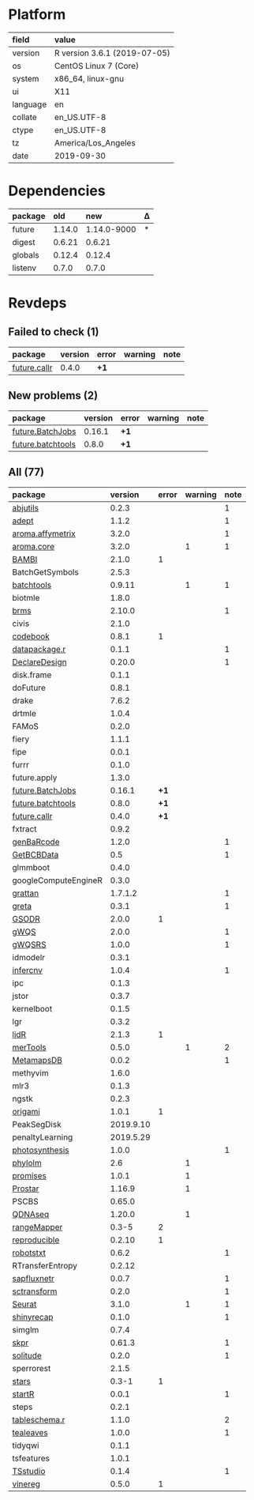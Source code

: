 # Platform

|field    |value                        |
|:--------|:----------------------------|
|version  |R version 3.6.1 (2019-07-05) |
|os       |CentOS Linux 7 (Core)        |
|system   |x86_64, linux-gnu            |
|ui       |X11                          |
|language |en                           |
|collate  |en_US.UTF-8                  |
|ctype    |en_US.UTF-8                  |
|tz       |America/Los_Angeles          |
|date     |2019-09-30                   |

# Dependencies

|package |old    |new         |Δ  |
|:-------|:------|:-----------|:--|
|future  |1.14.0 |1.14.0-9000 |*  |
|digest  |0.6.21 |0.6.21      |   |
|globals |0.12.4 |0.12.4      |   |
|listenv |0.7.0  |0.7.0       |   |

# Revdeps

## Failed to check (1)

|package                                 |version |error  |warning |note |
|:---------------------------------------|:-------|:------|:-------|:----|
|[future.callr](failures.md#futurecallr) |0.4.0   |__+1__ |        |     |

## New problems (2)

|package                                           |version |error  |warning |note |
|:-------------------------------------------------|:-------|:------|:-------|:----|
|[future.BatchJobs](problems.md#futurebatchjobs)   |0.16.1  |__+1__ |        |     |
|[future.batchtools](problems.md#futurebatchtools) |0.8.0   |__+1__ |        |     |

## All (77)

|package                                           |version   |error  |warning |note |
|:-------------------------------------------------|:---------|:------|:-------|:----|
|[abjutils](problems.md#abjutils)                  |0.2.3     |       |        |1    |
|[adept](problems.md#adept)                        |1.1.2     |       |        |1    |
|[aroma.affymetrix](problems.md#aromaaffymetrix)   |3.2.0     |       |        |1    |
|[aroma.core](problems.md#aromacore)               |3.2.0     |       |1       |1    |
|[BAMBI](problems.md#bambi)                        |2.1.0     |1      |        |     |
|BatchGetSymbols                                   |2.5.3     |       |        |     |
|[batchtools](problems.md#batchtools)              |0.9.11    |       |1       |1    |
|biotmle                                           |1.8.0     |       |        |     |
|[brms](problems.md#brms)                          |2.10.0    |       |        |1    |
|civis                                             |2.1.0     |       |        |     |
|[codebook](problems.md#codebook)                  |0.8.1     |1      |        |     |
|[datapackage.r](problems.md#datapackager)         |0.1.1     |       |        |1    |
|[DeclareDesign](problems.md#declaredesign)        |0.20.0    |       |        |1    |
|disk.frame                                        |0.1.1     |       |        |     |
|doFuture                                          |0.8.1     |       |        |     |
|drake                                             |7.6.2     |       |        |     |
|drtmle                                            |1.0.4     |       |        |     |
|FAMoS                                             |0.2.0     |       |        |     |
|fiery                                             |1.1.1     |       |        |     |
|fipe                                              |0.0.1     |       |        |     |
|furrr                                             |0.1.0     |       |        |     |
|future.apply                                      |1.3.0     |       |        |     |
|[future.BatchJobs](problems.md#futurebatchjobs)   |0.16.1    |__+1__ |        |     |
|[future.batchtools](problems.md#futurebatchtools) |0.8.0     |__+1__ |        |     |
|[future.callr](failures.md#futurecallr)           |0.4.0     |__+1__ |        |     |
|fxtract                                           |0.9.2     |       |        |     |
|[genBaRcode](problems.md#genbarcode)              |1.2.0     |       |        |1    |
|[GetBCBData](problems.md#getbcbdata)              |0.5       |       |        |1    |
|glmmboot                                          |0.4.0     |       |        |     |
|googleComputeEngineR                              |0.3.0     |       |        |     |
|[grattan](problems.md#grattan)                    |1.7.1.2   |       |        |1    |
|[greta](problems.md#greta)                        |0.3.1     |       |        |1    |
|[GSODR](problems.md#gsodr)                        |2.0.0     |1      |        |     |
|[gWQS](problems.md#gwqs)                          |2.0.0     |       |        |1    |
|[gWQSRS](problems.md#gwqsrs)                      |1.0.0     |       |        |1    |
|idmodelr                                          |0.3.1     |       |        |     |
|[infercnv](problems.md#infercnv)                  |1.0.4     |       |        |1    |
|ipc                                               |0.1.3     |       |        |     |
|jstor                                             |0.3.7     |       |        |     |
|kernelboot                                        |0.1.5     |       |        |     |
|lgr                                               |0.3.2     |       |        |     |
|[lidR](problems.md#lidr)                          |2.1.3     |1      |        |     |
|[merTools](problems.md#mertools)                  |0.5.0     |       |1       |2    |
|[MetamapsDB](problems.md#metamapsdb)              |0.0.2     |       |        |1    |
|methyvim                                          |1.6.0     |       |        |     |
|mlr3                                              |0.1.3     |       |        |     |
|ngstk                                             |0.2.3     |       |        |     |
|[origami](problems.md#origami)                    |1.0.1     |1      |        |     |
|PeakSegDisk                                       |2019.9.10 |       |        |     |
|penaltyLearning                                   |2019.5.29 |       |        |     |
|[photosynthesis](problems.md#photosynthesis)      |1.0.0     |       |        |1    |
|[phylolm](problems.md#phylolm)                    |2.6       |       |1       |     |
|[promises](problems.md#promises)                  |1.0.1     |       |1       |     |
|[Prostar](problems.md#prostar)                    |1.16.9    |       |1       |     |
|PSCBS                                             |0.65.0    |       |        |     |
|[QDNAseq](problems.md#qdnaseq)                    |1.20.0    |       |1       |     |
|[rangeMapper](problems.md#rangemapper)            |0.3-5     |2      |        |     |
|[reproducible](problems.md#reproducible)          |0.2.10    |1      |        |     |
|[robotstxt](problems.md#robotstxt)                |0.6.2     |       |        |1    |
|RTransferEntropy                                  |0.2.12    |       |        |     |
|[sapfluxnetr](problems.md#sapfluxnetr)            |0.0.7     |       |        |1    |
|[sctransform](problems.md#sctransform)            |0.2.0     |       |        |1    |
|[Seurat](problems.md#seurat)                      |3.1.0     |       |1       |1    |
|[shinyrecap](problems.md#shinyrecap)              |0.1.0     |       |        |1    |
|simglm                                            |0.7.4     |       |        |     |
|[skpr](problems.md#skpr)                          |0.61.3    |       |        |1    |
|[solitude](problems.md#solitude)                  |0.2.0     |       |        |1    |
|sperrorest                                        |2.1.5     |       |        |     |
|[stars](problems.md#stars)                        |0.3-1     |1      |        |     |
|[startR](problems.md#startr)                      |0.0.1     |       |        |1    |
|steps                                             |0.2.1     |       |        |     |
|[tableschema.r](problems.md#tableschemar)         |1.1.0     |       |        |2    |
|[tealeaves](problems.md#tealeaves)                |1.0.0     |       |        |1    |
|tidyqwi                                           |0.1.1     |       |        |     |
|tsfeatures                                        |1.0.1     |       |        |     |
|[TSstudio](problems.md#tsstudio)                  |0.1.4     |       |        |1    |
|[vinereg](problems.md#vinereg)                    |0.5.0     |1      |        |     |

